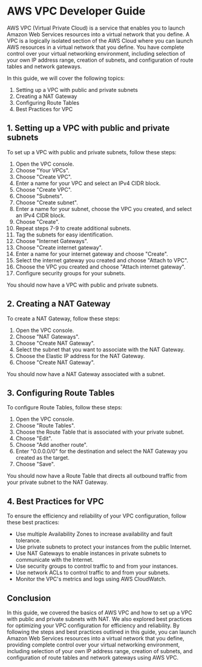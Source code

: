 # AWS VPC Developer Guide

AWS VPC (Virtual Private Cloud) is a service that enables you to launch Amazon Web Services resources into a virtual network that you define. A VPC is a logically isolated section of the AWS Cloud where you can launch AWS resources in a virtual network that you define. You have complete control over your virtual networking environment, including selection of your own IP address range, creation of subnets, and configuration of route tables and network gateways.

In this guide, we will cover the following topics:

1. Setting up a VPC with public and private subnets
2. Creating a NAT Gateway
3. Configuring Route Tables
4. Best Practices for VPC

## 1\. Setting up a VPC with public and private subnets

To set up a VPC with public and private subnets, follow these steps:

1. Open the VPC console.
2. Choose "Your VPCs".
3. Choose "Create VPC".
4. Enter a name for your VPC and select an IPv4 CIDR block.
5. Choose "Create VPC".
6. Choose "Subnets".
7. Choose "Create subnet".
8. Enter a name for your subnet, choose the VPC you created, and select an IPv4 CIDR block.
9. Choose "Create".
10. Repeat steps 7-9 to create additional subnets.
11. Tag the subnets for easy identification.
12. Choose "Internet Gateways".
13. Choose "Create internet gateway".
14. Enter a name for your internet gateway and choose "Create".
15. Select the internet gateway you created and choose "Attach to VPC".
16. Choose the VPC you created and choose "Attach internet gateway".
17. Configure security groups for your subnets.

You should now have a VPC with public and private subnets.

## 2\. Creating a NAT Gateway

To create a NAT Gateway, follow these steps:

1. Open the VPC console.
2. Choose "NAT Gateways".
3. Choose "Create NAT Gateway".
4. Select the subnet that you want to associate with the NAT Gateway.
5. Choose the Elastic IP address for the NAT Gateway.
6. Choose "Create NAT Gateway".

You should now have a NAT Gateway associated with a subnet.

## 3\. Configuring Route Tables

To configure Route Tables, follow these steps:

1. Open the VPC console.
2. Choose "Route Tables".
3. Choose the Route Table that is associated with your private subnet.
4. Choose "Edit".
5. Choose "Add another route".
6. Enter "0.0.0.0/0" for the destination and select the NAT Gateway you created as the target.
7. Choose "Save".

You should now have a Route Table that directs all outbound traffic from your private subnet to the NAT Gateway.

## 4\. Best Practices for VPC

To ensure the efficiency and reliability of your VPC configuration, follow these best practices:

* Use multiple Availability Zones to increase availability and fault tolerance.
* Use private subnets to protect your instances from the public Internet.
* Use NAT Gateways to enable instances in private subnets to communicate with the Internet.
* Use security groups to control traffic to and from your instances.
* Use network ACLs to control traffic to and from your subnets.
* Monitor the VPC's metrics and logs using AWS CloudWatch.

## Conclusion

In this guide, we covered the basics of AWS VPC and how to set up a VPC with public and private subnets with NAT. We also explored best practices for optimizing your VPC configuration for efficiency and reliability. By following the steps and best practices outlined in this guide, you can launch Amazon Web Services resources into a virtual network that you define, providing complete control over your virtual networking environment, including selection of your own IP address range, creation of subnets, and configuration of route tables and network gateways using AWS VPC.
